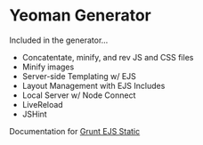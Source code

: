 Yeoman Generator
====================

Included in the generator...
- Concatentate, minify, and rev JS and CSS files
- Minify images
- Server-side Templating w/ EJS
- Layout Management with EJS Includes
- Local Server w/ Node Connect
- LiveReload
- JSHint

Documentation for [Grunt EJS Static](https://github.com/shaekuronen/grunt-ejs-static)
